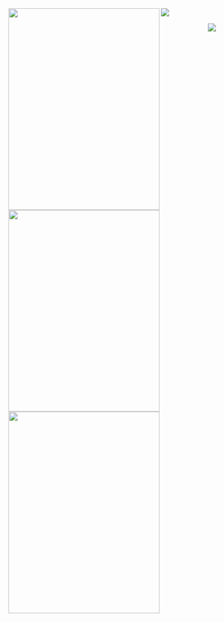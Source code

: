 
<img  align="left" src="https://github-readme-stats.vercel.app/api/top-langs/?username=MrAbdelaziz&theme=dracula&title_color=07ddf4&text_color=fff" width="300" height="400"/>
<img  align="left" src="https://www.pinclipart.com/picdir/big/533-5333406_vector-free-stock-ray-kon-wiki-fandom-powered.png" width="300" height="400" /> 
<img  align="left" src="https://i.gifer.com/39Cg.gif" width="300" height="400"/>

<img  src="https://github-readme-stats.vercel.app/api?username=MrAbdelaziz&show_icons=true&bg_color=30,282a36,282a36&title_color=07ddf4&text_color=fff&icon_color=07ddf4">

<p align="center">
<img src="https://visitor-badge.laobi.icu/badge?page_id=MrAbdelaziz" id="counter">
</p>
